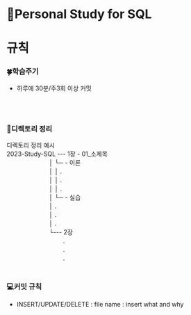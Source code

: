 # 📓Personal Study for SQL
# 규칙
### 🍀학습주기
- 하루에 30분/주3회 이상 커밋
<br/>
<br/>
  
### 📂디렉토리 정리
디렉토리 정리 예시 <br/>
2023-Study-SQL ---  1장 - 01_소제목 <br/>
   　　　　　　　│              └─ - 이론 <br/>
   　　　　　　　│              │     . <br/>
   　　　　　　　│              │     . <br/>
   　　　　　　　│              │     . <br/>
   　　　　　　　│              └─ - 실습 <br/>
   　　　　　　　│                    . <br/>
   　　　　　　　│                    . <br/>
   　　　　　　　│                    . <br/>
   　　　　　　　└--- 2장 <br/>
　　　　　　　     　　. <br/>
　　　　　　　     　　. <br/>
　　　　　　　     　　. <br/>
　　　

### 💻커밋 규칙
- INSERT/UPDATE/DELETE : file name : insert what and why
